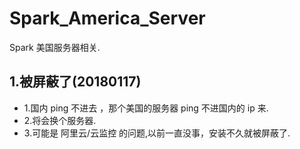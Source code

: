 # Spark_America_Server

Spark 美国服务器相关.


## 1.被屏蔽了(20180117)
* 1.国内 ping 不进去 ，那个美国的服务器 ping 不进国内的 ip 来.
* 2.将会换个服务器.
* 3.可能是 阿里云/云监控 的问题,以前一直没事，安装不久就被屏蔽了.






